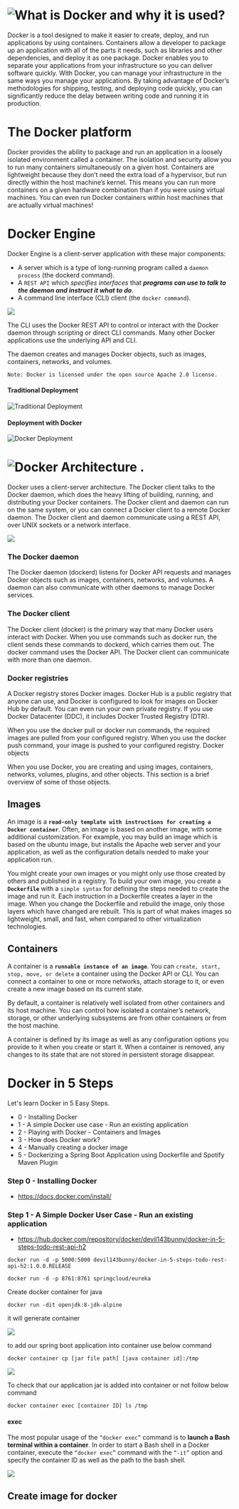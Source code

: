# ![What is Docker](https://docs.docker.com/get-started/overview/) and why it is used?

Docker is a tool designed to make it easier to create, deploy, and run applications by using containers. Containers allow a developer to package up an application with all of the parts it needs, such as libraries and other dependencies, and deploy it as one package.
Docker enables you to separate your applications from your infrastructure so you can deliver software quickly. With Docker, you can manage your infrastructure in the same ways you manage your applications. By taking advantage of Docker’s methodologies for shipping, testing, and deploying code quickly, you can significantly reduce the delay between writing code and running it in production.

# The Docker platform

Docker provides the ability to package and run an application in a loosely isolated environment called a container. The isolation and security allow you to run many containers simultaneously on a given host. Containers are lightweight because they don’t need the extra load of a hypervisor, but run directly within the host machine’s kernel. This means you can run more containers on a given hardware combination than if you were using virtual machines. You can even run Docker containers within host machines that are actually virtual machines!

# Docker Engine

Docker Engine is a client-server application with these major components:
  - A server which is a type of long-running program called a `daemon process` (the dockerd command).
  - A `REST API` which _specifies interfaces_ that ***programs can use to talk to the daemon and instruct it what to do***.
  - A command line interface (CLI) client (the `docker command`).

![](https://user-images.githubusercontent.com/25608527/83327168-88f8f580-a297-11ea-8cf3-b2288c752fe1.png)

The CLI uses the Docker REST API to control or interact with the Docker daemon through scripting or direct CLI commands. Many other Docker applications use the underlying API and CLI.

The daemon creates and manages Docker objects, such as images, containers, networks, and volumes.

    Note: Docker is licensed under the open source Apache 2.0 license.

#### Traditional Deployment

![Traditional Deployment](images/docker-traditional-deployment.png)

#### Deployment with Docker

![Docker Deployment](images/docker-zz-deployment.png)


# ![Docker Architecture](https://docs.docker.com/get-started/overview/#docker-architecture) .
Docker uses a client-server architecture. The Docker client talks to the Docker daemon, which does the heavy lifting of building, running, and distributing your Docker containers. The Docker client and daemon can run on the same system, or you can connect a Docker client to a remote Docker daemon. The Docker client and daemon communicate using a REST API, over UNIX sockets or a network interface.

![](https://user-images.githubusercontent.com/25608527/83327359-bbefb900-a298-11ea-9537-9ffa94aaca80.png)

### The Docker daemon
The Docker daemon (dockerd) listens for Docker API requests and manages Docker objects such as images, containers, networks, and volumes. A daemon can also communicate with other daemons to manage Docker services.


### The Docker client
The Docker client (docker) is the primary way that many Docker users interact with Docker. When you use commands such as docker run, the client sends these commands to dockerd, which carries them out. The docker command uses the Docker API. The Docker client can communicate with more than one daemon.

### Docker registries
A Docker registry stores Docker images. Docker Hub is a public registry that anyone can use, and Docker is configured to look for images on Docker Hub by default. You can even run your own private registry. If you use Docker Datacenter (DDC), it includes Docker Trusted Registry (DTR).

When you use the docker pull or docker run commands, the required images are pulled from your configured registry. When you use the docker push command, your image is pushed to your configured registry.
Docker objects

When you use Docker, you are creating and using images, containers, networks, volumes, plugins, and other objects. This section is a brief overview of some of those objects.

## Images

An image is a **`read-only template with instructions for creating a Docker container`**. Often, an image is based on another image, with some additional customization. For example, you may build an image which is based on the ubuntu image, but installs the Apache web server and your application, as well as the configuration details needed to make your application run.

You might create your own images or you might only use those created by others and published in a registry. To build your own image, you create a **`Dockerfile`** with a `simple syntax` for defining the steps needed to create the image and run it. Each instruction in a Dockerfile creates a layer in the image. When you change the Dockerfile and rebuild the image, only those layers which have changed are rebuilt. This is part of what makes images so lightweight, small, and fast, when compared to other virtualization technologies.

## Containers

A container is a **`runnable instance of an image`**. You can `create, start, stop, move, or delete` a container using the Docker API or CLI. You can connect a container to one or more networks, attach storage to it, or even create a new image based on its current state.

By default, a container is relatively well isolated from other containers and its host machine. You can control how isolated a container’s network, storage, or other underlying subsystems are from other containers or from the host machine.

A container is defined by its image as well as any configuration options you provide to it when you create or start it. When a container is removed, any changes to its state that are not stored in persistent storage disappear.

# Docker in 5 Steps

Let's learn Docker in 5 Easy Steps. 

- 0 - Installing Docker
- 1 - A simple Docker use case - Run an existing application
- 2 - Playing with Docker - Containers and Images
- 3 - How does Docker work?
- 4 - Manually creating a docker image
- 5 - Dockerizing a Spring Boot Application using Dockerfile and Spotify Maven Plugin

### Step 0 - Installing Docker

- https://docs.docker.com/install/


### Step 1 - A Simple Docker User Case - Run an existing application

- https://hub.docker.com/repository/docker/devil143bunny/docker-in-5-steps-todo-rest-api-h2

```
docker run -d -p 5000:5000 devil143bunny/docker-in-5-steps-todo-rest-api-h2:1.0.0.RELEASE
```

```
docker run -d -p 8761:8761 springcloud/eureka
```

Create docker container for java
```
docker run -dit openjdk:8-jdk-alpine
```
it will generate container 

![](https://user-images.githubusercontent.com/25608527/83328012-c95b7200-a29d-11ea-95c9-51c5621744d0.png)

to add our spring boot application into container use below command
```
docker container cp [jar file path] [java container id]:/tmp
```
![](https://user-images.githubusercontent.com/25608527/83328103-4ab30480-a29e-11ea-8b52-ff0c66eafe89.png)

To check that our application jar is added into container or not follow below command
```
docker container exec [container ID] ls /tmp
```
#### exec
The most popular usage of the `“docker exec”` command is to **launch a Bash terminal within a container**. In order to start a Bash shell in a Docker container, execute the `“docker exec”` command with the `“-it”` option and specify the container ID as well as the path to the bash shell.

![](https://user-images.githubusercontent.com/25608527/83328102-4981d780-a29e-11ea-87aa-6035b79144a6.png)



## Create image for docker
